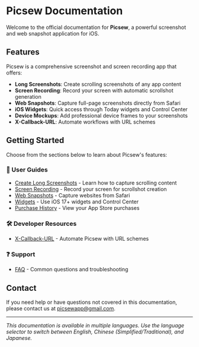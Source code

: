 # Picsew Documentation

Welcome to the official documentation for **Picsew**, a powerful screenshot and web snapshot application for iOS.

## Features

Picsew is a comprehensive screenshot and screen recording app that offers:

- **Long Screenshots**: Create scrolling screenshots of any app content
- **Screen Recording**: Record your screen with automatic scrollshot generation
- **Web Snapshots**: Capture full-page screenshots directly from Safari
- **iOS Widgets**: Quick access through Today widgets and Control Center
- **Device Mockups**: Add professional device frames to your screenshots
- **X-Callback-URL**: Automate workflows with URL schemes

## Getting Started

Choose from the sections below to learn about Picsew's features:

### 🔧 User Guides
- [Create Long Screenshots](guide-create-scrollshot.md) - Learn how to capture scrolling content
- [Screen Recording](guide-recording.md) - Record your screen for scrollshot creation
- [Web Snapshots](guide-web-snapshot.md) - Capture websites from Safari
- [Widgets](guide-widget-new.md) - Use iOS 17+ widgets and Control Center
- [Purchase History](guide-purchase-history.md) - View your App Store purchases

### 🛠️ Developer Resources
- [X-Callback-URL](x-callback-url.md) - Automate Picsew with URL schemes

### ❓ Support
- [FAQ](faq.md) - Common questions and troubleshooting

## Contact

If you need help or have questions not covered in this documentation, please contact us at [picsewapp@gmail.com](mailto:picsewapp@gmail.com).

---

*This documentation is available in multiple languages. Use the language selector to switch between English, Chinese (Simplified/Traditional), and Japanese.*
